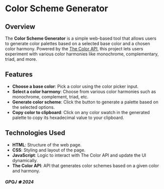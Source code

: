 # Color Scheme Generator

## Overview

The **Color Scheme Generator** is a simple web-based tool that allows users to generate color palettes based on a selected base color and a chosen color harmony. Powered by the [The Color API](https://www.thecolorapi.com/), this project lets users experiment with various color harmonies like monochrome, complementary, triad, and more.

## Features

- **Choose a base color**: Pick a color using the color picker input.
- **Select a color harmony**: Choose from various color harmonies such as monochrome, complement, triad, etc.
- **Generate color scheme**: Click the button to generate a palette based on the selected options.
- **Copy color to clipboard**: Click on any color swatch in the generated palette to copy its hexadecimal value to your clipboard.

## Technologies Used

- **HTML**: Structure of the web page.
- **CSS**: Styling and layout of the page.
- **JavaScript**: Logic to interact with The Color API and update the UI dynamically.
- **The Color API**: API that generates color schemes based on a given color and harmony.


##### GPQJ ❀ 2024 
